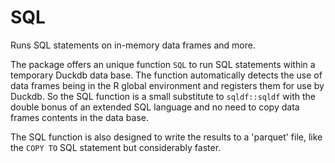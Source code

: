 # SQL
Runs SQL statements on in-memory data frames and more.

The package offers an unique function `SQL` to run SQL statements within a temporary Duckdb data base. The function automatically detects the use of data frames being in the R global environment and registers them for use by Duckdb. So the SQL function is a small substitute to `sqldf::sqldf` with the double bonus of an extended SQL language and no need to copy data frames contents in the data base.

The SQL function is also designed to write the results to a 'parquet' file, like the `COPY TO` SQL statement but considerably faster.
